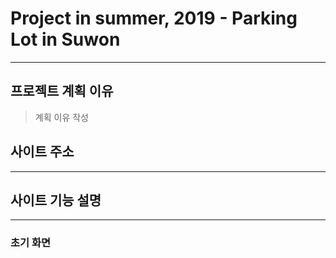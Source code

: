 # Project in summer, 2019 - Parking Lot in Suwon
--------

## 프로젝트 계획 이유
> 계획 이유 작성

## 사이트 주소
--------


## 사이트 기능 설명
---------
### 초기 화면


